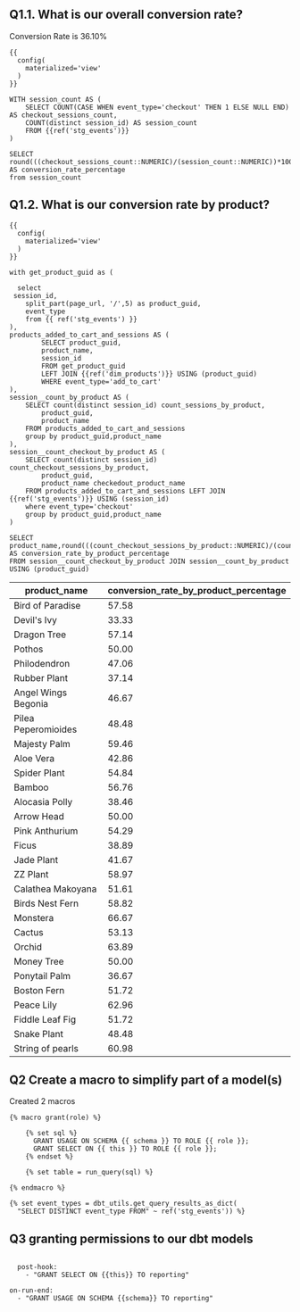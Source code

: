 
## Q1.1. What is our overall conversion rate?

Conversion Rate is 36.10%

```
{{
  config(
    materialized='view'
  )
}}

WITH session_count AS (
    SELECT COUNT(CASE WHEN event_type='checkout' THEN 1 ELSE NULL END) AS checkout_sessions_count,
    COUNT(distinct session_id) AS session_count
    FROM {{ref('stg_events')}}
)

SELECT round(((checkout_sessions_count::NUMERIC)/(session_count::NUMERIC))*100,2) AS conversion_rate_percentage 
from session_count
```

## Q1.2. What is our conversion rate by product?

```
{{
  config(
    materialized='view'
  )
}}

with get_product_guid as (

  select
 session_id,
    split_part(page_url, '/',5) as product_guid,
    event_type
    from {{ ref('stg_events') }}
),
products_added_to_cart_and_sessions AS (
        SELECT product_guid,
        product_name,
        session_id
        FROM get_product_guid 
        LEFT JOIN {{ref('dim_products')}} USING (product_guid)
        WHERE event_type='add_to_cart'
),
session__count_by_product AS (
    SELECT count(distinct session_id) count_sessions_by_product,
        product_guid,
        product_name
    FROM products_added_to_cart_and_sessions  
    group by product_guid,product_name
),
session__count_checkout_by_product AS (
    SELECT count(distinct session_id) count_checkout_sessions_by_product,
        product_guid,
        product_name checkedout_product_name
    FROM products_added_to_cart_and_sessions LEFT JOIN {{ref('stg_events')}} USING (session_id)
    where event_type='checkout'
    group by product_guid,product_name   
)

SELECT product_name,round(((count_checkout_sessions_by_product::NUMERIC)/(count_sessions_by_product::NUMERIC))*100,2) AS conversion_rate_by_product_percentage 
FROM session__count_checkout_by_product JOIN session__count_by_product USING (product_guid)
```

| product_name        | conversion_rate_by_product_percentage |
|---------------------|---------------------------------------|
| Bird of Paradise    |                                 57.58 |
| Devil's Ivy         |                                 33.33 |
| Dragon Tree         |                                 57.14 |
| Pothos              |                                 50.00 |
| Philodendron        |                                 47.06 |
| Rubber Plant        |                                 37.14 |
| Angel Wings Begonia |                                 46.67 |
| Pilea Peperomioides |                                 48.48 |
| Majesty Palm        |                                 59.46 |
| Aloe Vera           |                                 42.86 |
| Spider Plant        |                                 54.84 |
| Bamboo              |                                 56.76 |
| Alocasia Polly      |                                 38.46 |
| Arrow Head          |                                 50.00 |
| Pink Anthurium      |                                 54.29 |
| Ficus               |                                 38.89 |
| Jade Plant          |                                 41.67 |
| ZZ Plant            |                                 58.97 |
| Calathea Makoyana   |                                 51.61 |
| Birds Nest Fern     |                                 58.82 |
| Monstera            |                                 66.67 |
| Cactus              |                                 53.13 |
| Orchid              |                                 63.89 |
| Money Tree          |                                 50.00 |
| Ponytail Palm       |                                 36.67 |
| Boston Fern         |                                 51.72 |
| Peace Lily          |                                 62.96 |
| Fiddle Leaf Fig     |                                 51.72 |
| Snake Plant         |                                 48.48 |
| String of pearls    |                                 60.98 |

## Q2 Create a macro to simplify part of a model(s)

Created 2 macros
```
{% macro grant(role) %}

    {% set sql %}
      GRANT USAGE ON SCHEMA {{ schema }} TO ROLE {{ role }};
      GRANT SELECT ON {{ this }} TO ROLE {{ role }};
    {% endset %}

    {% set table = run_query(sql) %}

{% endmacro %}
```
```
{% set event_types = dbt_utils.get_query_results_as_dict(
  "SELECT DISTINCT event_type FROM" ~ ref('stg_events')) %}
```

## Q3  granting permissions to our dbt models
```

  post-hook:
    - "GRANT SELECT ON {{this}} TO reporting"

on-run-end:
  - "GRANT USAGE ON SCHEMA {{schema}} TO reporting"
```
